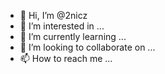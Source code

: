 - 👋 Hi, I’m @2nicz
- 👀 I’m interested in ...
- 🌱 I’m currently learning ...
- 💞️ I’m looking to collaborate on ...
- 📫 How to reach me ...

<!---
2nicz/2nicz is a ✨ special ✨ repository because its `README.md` (this file) appears on your GitHub profile.
You can click the Preview link to take a look at your changes.
--->
